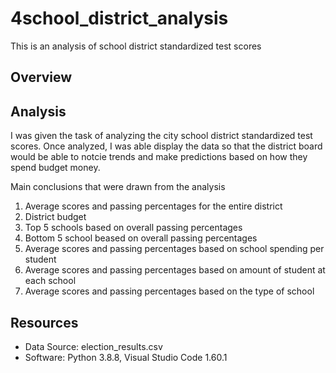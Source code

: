 # 4school_district_analysis
This is an analysis of school district standardized test scores

## Overview

## Analysis

I was given the task of analyzing the city school district standardized test scores. Once analyzed, I was able display the data so that the district board would be able to notcie trends and make predictions based on how they spend budget money.

Main conclusions that were drawn from the analysis
1. Average scores and passing percentages for the entire district
2. District budget
3. Top 5 schools based on overall passing percentages
4. Bottom 5 school beased on overall passing percentages
5. Average scores and passing percentages based on school spending per student
6. Average scores and passing percentages based on amount of student at each school
7. Average scores and passing percentages based on the type of school

## Resources

- Data Source: election_results.csv
- Software: Python 3.8.8, Visual Studio Code 1.60.1
